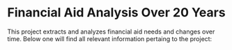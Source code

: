 # Financial Aid Analysis Over 20 Years
This project extracts and analyzes financial aid needs and changes over time. Below one will find all relevant information pertaing to the project:
